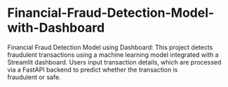 # Financial-Fraud-Detection-Model-with-Dashboard
Financial Fraud Detection Model using Dashboard: This project detects fraudulent transactions using a machine learning model integrated with a Streamlit dashboard. Users input transaction details, which are processed via a FastAPI backend to predict whether the transaction is fraudulent or safe.
